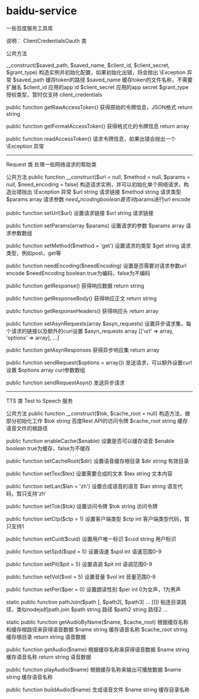 # baidu-service
一些百度服务工具库

说明：
ClientCredentialsOauth 类

公共方法

__construct($saved_path, $saved_name, $client_id, $client_secret, $grant_type)
构造实例并初始化配置，如果初始化出错，将会抛出 \Exception 异常
$saved_path    缓存token的路径
$saved_name    缓存token的文件名称，不需要扩展名
$client_id     应用的app id
$client_secret 应用的app secret
$grant_type    授权类型，暂时仅支持 client_credentials

public function getRawAccessToken()
获得原始的令牌信息，JSON格式
return string

public function getFormatAccessToken()
获得格式化的令牌信息
return array

public function readAccessToken()
请求令牌信息，如果出错会抛出一个 \Exception 异常

----------

Request 类
处理一些网络请求的帮助类

公共方法
public function __construct($url = null, $method = null, $params = null, $need_encoding = false)
构造请求实例，并可以初始化单个网络请求，构造出错抛出 \Exception 异常
$url           string 请求链接
$method        string 请求类型
$params        array  请求参数
$need_encoding boolean 是否对$params进行url encode

public function setUrl($url)
设置请求链接
$url string 请求链接

public function setParams(array $params)
设置请求的参数
$params array 请求参数数组

public function setMethod($method = 'get')
设置请求的类型
$get string 请求类型，例如post，get等

public function needEncoding($needEncoding)
设置是否需要对请求参数url encode
$needEncoding boolean true为编码，false为不编码

public function getResponse()
获得响应数据
return string

public function getResponseBody()
获得响应正文
return string

public function getResponseHeaders()
获得响应头
return array

public function setAsynRequests(array $asyn_requests)
设置异步请求集，每个请求的链接以及额外的curl设置
$asyn_requests array [['url' => array, 'options' => array], ...]

public function getAsynResponses
获得异步响应集
return array

public function sendRequest($options = array())
发送请求，可以额外设置curl设置
$options array curl参数数组

public function sendRequestAsyn()
发送异步请求

--------
TTS 类
Test to Speech 服务

公共方法
public function __construct($tok, $cache_root = null)
构造方法，做部分初始化工作
$tok        string 百度Rest API的访问令牌
$cache_root string 缓存语音文件的根路径

public function enableCache($enable)
设置是否可以缓存语音
$enable boolean true为缓存，false为不缓存

public function setCacheRoot($dir)
设置语音缓存根目录
$dir string 有效目录

public function setTex($tex)
设置需要合成的文本
$tex string 文本内容

public function setLan($lan = 'zh')
设置合成语音的语言
$lan string 语言代码，暂只支持'zh'

public function setTok($tok)
设置访问令牌
$tok string 访问令牌

public function setCtp($ctp = 1)
设置客户端类型
$ctp int 客户端类型代码，暂只支持1

public function setCuid($cuid)
设置用户唯一标识
$cuid string 用户标识

public function setSpd($spd = 5)
设置语速
$spd int 语速范围0-9

public function setPit($pit = 5)
设置语调
$pit int 语调范围0-9

public function setVol($vol = 5)
设置音量
$vol int 音量范围0-9

public function setPer($per = 0)
设置朗读性别
$per int 0为女声，1为男声

static public function pathJoin($path [, $path2[, $path3[ ... ]]])
粘连目录路径，类似nodejs的path.join
$path  string 路径
$path2 string 路径2
...

static public function getAudioByName($name, $cache_root)
根据缓存名称和缓存根路径来获得语音数据
$name       string 缓存语音名称
$cache_root string 缓存根目录
return      string 语音数据

public function getAudio($name)
根据缓存名称来获得语音数据
$name  string 缓存语音名称
return string 语音数据

public function playAudio($name)
根据缓存名称来输出可播放数据
$name string 缓存语音名称

public function buildAudio($name)
生成语音文件
$name string 缓存目录名称